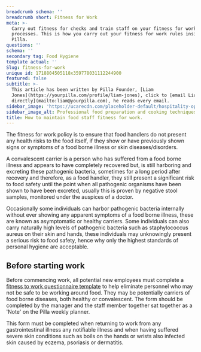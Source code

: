 ```yaml
---
breadcrumb schema: ''
breadcrumb short: Fitness for Work
meta: >-
  Carry out fitness for checks and train staff on your fitness for work
  processes. This is how you carry out your fitness for work rules inside
  Pilla. 
questions: ''
schema: ''
secondary tag: Food Hygiene
template actual: ''
Slug: fitness-for-work
unique id: 1718804505118x359778031112244900
featured: false
subtitle: >-
  This article has been written by Pilla Founder, [Liam
  Jones](https://yourpilla.com/profile/liam-jones), click to [email Liam
  directly](mailto:liam@yourpilla.com), he reads every email.
sidebar_image: 'https://ucarecdn.com/placeholder-default/hospitality-operations.jpg'
sidebar_image_alt: Professional food preparation and cooking techniques
title: How to maintain food staff fitness for work.
---
```

The fitness for work policy is to ensure that food handlers do not present any health risks to the food itself, if they show or have previously shown signs or symptoms of a food borne illness or skin diseases/disorders.

 A convalescent carrier is a person who has suffered from a food borne illness and appears to have completely recovered but, is still harboring and excreting these pathogenic bacteria, sometimes for a long period after recovery and therefore, as a food handler, they still present a significant risk to food safety until the point when all pathogenic organisms have been shown to have been excreted, usually this is proven by negative stool samples, monitored under the auspices of a doctor.

 Occasionally some individuals can harbor pathogenic bacteria internally without ever showing any apparent symptoms of a food borne illness, these are known as asymptomatic or healthy carriers. Some individuals can also carry naturally high levels of pathogenic bacteria such as staphylococcus aureus on their skin and hands, these individuals may unknowingly present a serious risk to food safety, hence why only the highest standards of personal hygiene are acceptable.

 ## Before starting work

 Before commencing work, all potential new employees must complete a[ fitness to work questionnaire template](https://yourpilla.com/templates/fitness-to-work-questionnaire) to help eliminate personnel who may not be safe to be working around food. They may be potentially carriers of food borne diseases, both healthy or convalescent. The form should be completed by the manager and the staff member together sat together as a 'Note' on the Pilla weekly planner.

 This form must be completed when returning to work from any gastrointestinal illness any notifiable illness and when having suffered severe skin conditions such as boils on the hands or wrists also infected skin caused by eczema, psoriasis or dermatitis.
